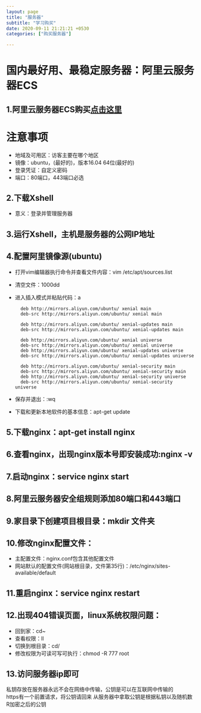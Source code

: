 ```yaml
---
layout: page
title: "服务器"
subtitle: "学习购买"
date: 2020-09-11 21:21:21 +0530
categories: ["购买服务器"]

---
```

# 国内最好用、最稳定服务器：阿里云服务器ECS

## 1.阿里云服务器ECS购买<a href="https://www.aliyun.com/product/ecs?spm=5176.12825654.h2v3icoap.14.e9392c4a2zqUvb">点击这里</a>

# 注意事项

- 地域及可用区：访客主要在哪个地区
- 镜像：ubuntu，(最好的)，版本16.04 64位(最好的)
- 登录凭证：自定义密码
- 端口：80端口，443端口必选

## 2.下载Xshell

- 意义：登录并管理服务器

## 3.运行Xshell，主机是服务器的公网IP地址

## 4.配置阿里镜像源(ubuntu)

- 打开vim编辑器执行命令并查看文件内容：vim /etc/apt/sources.list
- 清空文件：1000dd
- 进入插入模式并粘贴代码：a


        deb http://mirrors.aliyun.com/ubuntu/ xenial main
        deb-src http://mirrors.aliyun.com/ubuntu/ xenial main

        deb http://mirrors.aliyun.com/ubuntu/ xenial-updates main
        deb-src http://mirrors.aliyun.com/ubuntu/ xenial-updates main

        deb http://mirrors.aliyun.com/ubuntu/ xenial universe
        deb-src http://mirrors.aliyun.com/ubuntu/ xenial universe
        deb http://mirrors.aliyun.com/ubuntu/ xenial-updates universe
        deb-src http://mirrors.aliyun.com/ubuntu/ xenial-updates universe

        deb http://mirrors.aliyun.com/ubuntu/ xenial-security main
        deb-src http://mirrors.aliyun.com/ubuntu/ xenial-security main
        deb http://mirrors.aliyun.com/ubuntu/ xenial-security universe
        deb-src http://mirrors.aliyun.com/ubuntu/ xenial-security universe

- 保存并退出：:wq
- 下载和更新本地软件的基本信息：apt-get update

## 5.下载nginx：apt-get install nginx

## 6.查看nginx，出现nginx版本号即安装成功:nginx -v

## 7.启动nginx：service nginx start

## 8.阿里云服务器安全组规则添加80端口和443端口

## 9.家目录下创建项目根目录：mkdir 文件夹

## 10.修改nginx配置文件：

- 主配置文件：nginx.conf包含其他配置文件
- 网站默认的配置文件(网站根目录，文件第35行)：/etc/nginx/sites-available/default

## 11.重启nginx：service nginx restart

## 12.出现404错误页面，linux系统权限问题：

- 回到家：cd~
- 查看权限：ll
- 切换到根目录：cd/
- 修改权限为可读可写可执行：chmod -R 777 root

## 13.访问服务器ip即可

私钥存放在服务器永远不会在网络中传输，公钥是可以在互联网中传输的    
https有一个前置请求，将公钥请回来
从服务器中拿取公钥是根据私钥以及随机数R加密之后的公钥